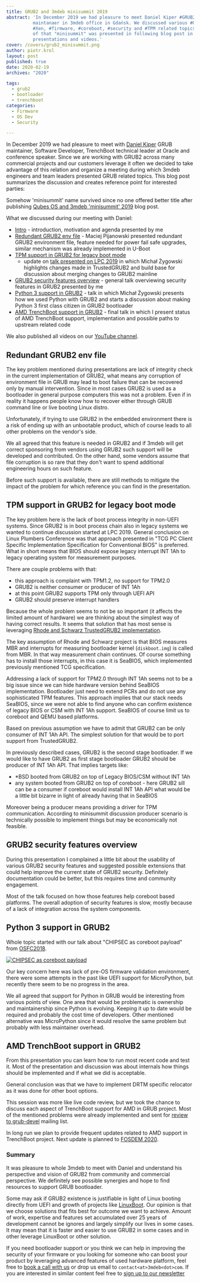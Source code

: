 ```yaml
---
title: GRUB2 and 3mdeb minisummit 2019
abstract: 'In December 2019 we had pleasure to meet Daniel Kiper #GRUB2
          maintanaer in 3mdeb office in Gdańsk. We discussed various #GRUB2,
          #Xen, #firmware, #coreboot, #security and #TPM related topics. Results
          of that "minisummit" was presented in following blog post in form of
          presentations and videos.'
cover: /covers/grub2_minisummit.png
author: piotr.krol
layout: post
published: true
date: 2020-02-19
archives: "2020"

tags:
  - grub2
  - bootloader
  - trenchboot
categories:
  - Firmware
  - OS Dev
  - Security

---
```


In December 2019 we had pleasure to meet with
[Daniel Kiper](https://www.linkedin.com/in/dkiper/) GRUB maintainer, Software
Developer, TrenchBoot technical leader at Oracle and conference speaker. Since
we are working with GRUB2 across many commercial projects and our customers
leverage it often we decided to take advantage of this relation and organize a
meeting during which 3mdeb engineers and team leaders presented GRUB related
topics. This blog post summarizes the discussion and creates reference point for
interested parties:

Somehow 'minisummit' name survived since no one offered better title after
publishing
[Qubes OS and 3mdeb 'minisummit' 2019](https://blog.3mdeb.com/2019/2019-08-07-qubes-os-and-3mdeb-minisummit/)
blog post.

What we discussed during our meeting with Daniel:

- [Intro](https://cloud.3mdeb.com/index.php/s/Dk526gCtpjXRSDK) - introduction,
  motivation and agenda presented by me
- [Redundant GRUB2 env file](https://cloud.3mdeb.com/index.php/s/bBcbXNkHwLBPZLn)
  \- Maciej Pijanowski presented redundant GRUB2 environment file, feature needed
  for power fail safe upgrades, similar mechanism was already implemented in
  U-Boot
- [TPM support in GRUB2 for legacy boot mode](https://cloud.3mdeb.com/index.php/s/gxg595WG35xSjjb)
  - update on
    [talk presented on LPC 2019](https://linuxplumbersconf.org/event/4/contributions/517/)
    in which Michał Żygowski highlights changes made in TrustedGRUB2 and build
    base for discussion about merging changes to GRUB2 mainline
- [GRUB2 security features overview](https://cloud.3mdeb.com/index.php/s/trSb3RnjfJWxkM3)
  \- general talk overviewing security features in GRUB2 presented by me
- [Python 3 support in GRUB2](https://cloud.3mdeb.com/index.php/s/7KKJ5cQfGxPkYyi)
  \- talk in which Michał Żygowski presents how we used Python with GRUB2 and
  starts a discussion about making Python 3 first class citizen in GRUB2
  bootloader
- [AMD TrenchBoot support in GRUB2](https://cloud.3mdeb.com/index.php/s/WGpJJndeE2yBxR7)
  \- final talk in which I present status of AMD TrenchBoot support,
  implementation and possible paths to upstream related code

We also published all videos on our
[YouTube channel](https://www.youtube.com/playlist?list=PLuISieMwVBpJ7JyAMGUmxIVjLs1lipKhZ).

## Redundant GRUB2 env file

The key problem mentioned during presentations are lack of integrity check in
the current implementation of GRUB2, what means any corruption of environment
file in GRUB may lead to boot failure that can be recovered only by manual
intervention. Since in most cases GRUB2 is used as a bootloader in general
purpose computers this was not a problem. Even if in reality it happens people
know how to recover either through GRUB command line or live booting Linux
distro.

Unfortunately, if trying to use GRUB2 in the embedded environment there is a
risk of ending up with an unbootable product, which of course leads to all other
problems on the vendor's side.

We all agreed that this feature is needed in GRUB2 and if 3mdeb will get correct
sponsoring from vendors using GRUB2 such support will be developed and
contributed. On the other hand, some vendors assume that file corruption is so
rare that they don't want to spend additional engineering hours on such feature.

Before such support is available, there are still methods to mitigate the impact
of the problem for which reference you can find in the presentation.

## TPM support in GRUB2 for legacy boot mode

The key problem here is the lack of boot process integrity in non-UEFI systems.
Since GRUB2 is in boot process chain also in legacy systems we wanted to
continue discussion started at LPC 2019. General conclusion on Linux Plumbers
Conference was that approach presented in "TCG PC Client Specific Implementation
Specification for Conventional BIOS" is preferred. What in short means that BIOS
should expose legacy interrupt INT 1Ah to legacy operating system for
measurement purposes.

There are couple problems with that:

- this approach is complaint with TPM1.2, no support for TPM2.0
- GRUB2 is neither consumer or producer of INT 1Ah
- at this point GRUB2 supports TPM only through UEFI API
- GRUB2 should preserve interrupt handlers

Because the whole problem seems to not be so important (it affects the limited
amount of hardware) we are thinking about the simplest way of having correct
results. It seems that solution that has most sense is leveraging
[Rhode and Schwarz TrustedGRUB2 implementation](https://github.com/Rohde-Schwarz/TrustedGRUB2).

The key assumption of Rhode and Schwarz project is that BIOS measures MBR and
interrupts for measuring bootloader kernel (`diskboot.img`) is called from MBR.
In that way measurement chain continues. Of course something has to install
those interrupts, in this case it is SeaBIOS, which implemented previously
mentioned TCG specification.

Addressing a lack of support for TPM2.0 through INT 1Ah seems not to be a big
issue since we can hide hardware version behind SeaBIOS implementation.
Bootloader just need to extend PCRs and do not use any sophisticated TPM
features. This approach implies that our stack needs SeaBIOS, since we were not
able to find anyone who can confirm existence of legacy BIOS or CSM with INT 1Ah
support. SeaBIOS of course limit us to coreboot and QEMU based platforms.

Based on previous assumption we have to admit that GRUB2 can be only consumer of
INT 1Ah API. The simplest solution for that would be to port support from
TrustedGRUB2.

In previously described cases, GRUB2 is the second stage bootloader. If we would
like to have GRUB2 as first stage bootloader GRUB2 should be producer of INT 1Ah
API. That implies targets like:

- \*BSD booted from GRUB2 on top of Legacy BIOS/CSM without INT 1Ah
- any system booted from GRUB2 on top of coreboot - here GRUB2 sill can be a
  consumer if coreboot would install INT 1Ah API what would be a little bit
  bizarre in light of already having that in SeaBIOS

Moreover being a producer means providing a driver for TPM communication.
According to minisummit discussion producer scenario is technically possible to
implement things but may be economically not feasible.

## GRUB2 security features overview

During this presentation I complained a little bit about the usability of
various GRUB2 security features and suggested possible extensions that could
help improve the current state of GRUB2 security. Definitely documentation could
be better, but this requires time and community engagement.

Most of the talk focused on how those features help coreboot based platforms.
The overall adoption of security features is slow, mostly because of a lack of
integration across the system components.

## Python 3 support in GRUB2

Whole topic started with our talk about "CHIPSEC as coreboot payload" from
[OSFC2018](https://2018.osfc.io/).

[![CHIPSEC as coreboot payload](https://img.youtube.com/vi/P49uLPCXgjo/0.jpg)](https://www.youtube.com/watch?v=P49uLPCXgjo)

Our key concern here was lack of pre-OS firmware validation environment, there
were some attempts in the past like UEFI support for MicroPython, but recently
there seem to be no progress in the area.

We all agreed that support for Python in GRUB would be interesting from various
points of view. One area that would be problematic is ownership and
maintainership since Python is evolving. Keeping it up to date would be required
and probably the cost time of developers. Other mentioned alternative was
MicroPython since it would resolve the same problem but probably with less
maintainer overhead.

## AMD TrenchBoot support in GRUB2

From this presentation you can learn how to run most recent code and test it.
Most of the presentation and discussion was about internals how things should be
implemented and if what we did is acceptable.

General conclusion was that we have to implement DRTM specific relocator as it
was done for other boot options.

This session was more like live code review, but we took the chance to discuss
each aspect of TrenchBoot support for AMD in GRUB project. Most of the mentioned
problems were already implemented and sent for
[review to grub-devel](https://www.mail-archive.com/grub-devel@gnu.org/msg29472.html)
mailing list.

In long run we plan to provide frequent updates related to AMD support in
TrenchBoot project. Next update is planned to
[FOSDEM 2020](https://fosdem.org/2020/schedule/event/firmware_itsoecs/).

### Summary

It was pleasure to whole 3mdeb to meet with Daniel and understand his
perspective and vision of GRUB2 from community and commercial perspective. We
definitely see possible synergies and hope to find resources to support GRUB
bootloader.

Some may ask if GRUB2 existence is justifiable in light of Linux booting
directly from UEFI and growth of projects like
[LinuxBoot](https://www.linuxboot.org/). Our opinion is that we choose solutions
that fits best for outcome we want to achieve. Amount of work, expertise and
features set accumulated over 25 years of development cannot be ignores and
largely simplify our lives in some cases. It may mean that it is faster and
easier to use GRUB2 in some cases and in other leverage LinuxBoot or other
solution.

If you need bootloader support or you think we can help in improving the
security of your firmware or you looking for someone who can boost your product
by leveraging advanced features of used hardware platform, feel free to
[book a call with us](https://calendly.com/3mdeb/consulting-remote-meeting) or
drop us email to `contact<at>3mdeb<dot>com`. If you are interested in similar
content feel free to [sign up to our newsletter](http://eepurl.com/doF8GX)
